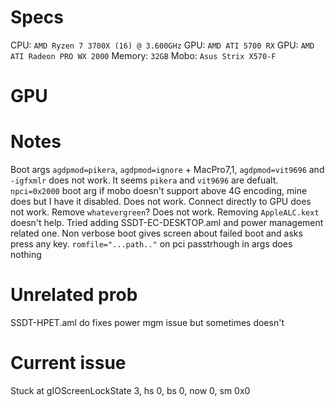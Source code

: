 # Specs
CPU: `AMD Ryzen 7 3700X (16) @ 3.600GHz`
GPU: `AMD ATI 5700 RX`
GPU: `AMD ATI Radeon PRO WX 2000`
Memory: `32GB`
Mobo: `Asus Strix X570-F`

# GPU
# Notes
Boot args `agdpmod=pikera`, `agdpmod=ignore` + MacPro7,1, `agdpmod=vit9696` and `-igfxmlr` does not work.
It seems `pikera` and `vit9696` are defualt.
`npci=0x2000` boot arg if mobo doesn't support above 4G encoding, mine does but I have it disabled. Does not work.
Connect directly to GPU does not work.
Remove `whatevergreen`? Does not work.
Removing `AppleALC.kext` doesn't help.
Tried adding SSDT-EC-DESKTOP.aml and power management related one.
Non verbose boot gives screen about failed boot and asks press any key.
`romfile="...path.."` on pci passtrhough in args does nothing

# Unrelated prob
SSDT-HPET.aml do fixes power mgm issue but sometimes doesn't

# Current issue
Stuck at
gIOScreenLockState 3, hs 0, bs 0, now 0, sm 0x0
